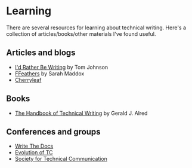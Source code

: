 # Learning

There are several resources for learning about technical writing. Here's a
collection of articles/books/other materials I've found useful.

## Articles and blogs

+ [I'd Rather Be Writing](https://idratherbewriting.com/) by Tom Johnson
+ [FFeathers](https://ffeathers.wordpress.com/) by Sarah Maddox
+ [Cherryleaf](https://www.cherryleaf.com/)

## Books

+ [The Handbook of Technical Writing](https://www.amazon.com/Handbook-Technical-Writing-Gerald-Alred/dp/1457675528/) by Gerald J. Alred

## Conferences and groups

+ [Write The Docs](http://www.writethedocs.org/)
+ [Evolution of TC](https://evolution-of-tc.com/)
+ [Society for Technical Communication](https://www.stc.org/)


